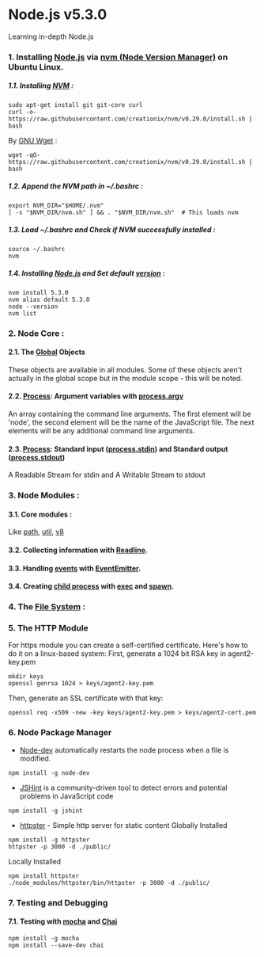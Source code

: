 # Node.js v5.3.0
Learning in-depth Node.js

### 1. Installing [Node.js](https://nodejs.org/en/) via [nvm (Node Version Manager)](https://github.com/creationix/nvm) on Ubuntu Linux.
##### 1.1. Installing [NVM](https://github.com/creationix/nvm) :
```
sudo apt-get install git git-core curl
curl -o- https://raw.githubusercontent.com/creationix/nvm/v0.29.0/install.sh | bash
```
By [GNU Wget](https://www.gnu.org/software/wget/) :
```
wget -qO- https://raw.githubusercontent.com/creationix/nvm/v0.29.0/install.sh | bash
```
##### 1.2. Append the NVM path in ~/.bashrc :
```
export NVM_DIR="$HOME/.nvm"
[ -s "$NVM_DIR/nvm.sh" ] && . "$NVM_DIR/nvm.sh"  # This loads nvm
```
##### 1.3. Load ~/.bashrc and Check if NVM successfully installed :
```
source ~/.bashrc
nvm
```
##### 1.4. Installing [Node.js](https://nodejs.org/en/) and Set default [version](https://nodejs.org/en/download/releases/) :
```
nvm install 5.3.0
nvm alias default 5.3.0
node --version
nvm list
```

### 2. Node Core :
#### 2.1. The [Global](https://nodejs.org/api/globals.html) Objects
These objects are available in all modules. Some of these objects aren't actually in the global scope but in the module scope - this will be noted.
#### 2.2. [Process](https://nodejs.org/api/process.html): Argument variables with [process.argv](https://nodejs.org/api/process.html#process_process_argv)
An array containing the command line arguments. The first element will be 'node', the second element will be the name of the JavaScript file. The next elements will be any additional command line arguments.
#### 2.3. [Process](https://nodejs.org/api/process.html): Standard input ([process.stdin](https://nodejs.org/api/process.html#process_process_stdin)) and Standard output ([process.stdout](https://nodejs.org/api/process.html#process_process_stdout))
A Readable Stream for stdin and A Writable Stream to stdout 

### 3. Node Modules :
#### 3.1. Core modules :
Like [path](https://nodejs.org/api/path.html), [util](https://nodejs.org/api/util.html), [v8](https://nodejs.org/api/v8.html)
#### 3.2. Collecting information with [Readline](https://nodejs.org/api/readline.html). 
#### 3.3. Handling [events](https://nodejs.org/api/events.html) with [EventEmitter](https://nodejs.org/api/events.html#events_class_events_eventemitter).
#### 3.4. Creating [child process](https://nodejs.org/api/child_process.html) with [exec](https://nodejs.org/api/child_process.html#child_process_child_process_exec_command_options_callback) and [spawn](https://nodejs.org/api/child_process.html#child_process_child_process_spawn_command_args_options).

### 4. The [File System](https://nodejs.org/api/fs.html) :
### 5. The HTTP Module
For https module you can create a self-certified certificate. Here's how to do it on a linux-based system:
First, generate a 1024 bit RSA key in agent2-key.pem
```
mkdir keys
openssl genrsa 1024 > keys/agent2-key.pem
```
Then, generate an SSL certificate with that key:
```
openssl req -x509 -new -key keys/agent2-key.pem > keys/agent2-cert.pem
```
### 6. Node Package Manager
- [Node-dev](https://www.npmjs.com/package/node-dev) automatically restarts the node process when a file is modified.
```
npm install -g node-dev
```
- [JSHint](https://www.npmjs.com/package/jshint) is a community-driven tool to detect errors and potential problems in JavaScript code
```
npm install -g jshint
```
- [httpster](https://www.npmjs.com/package/httpster) - Simple http server for static content
Globally Installed
```
npm install -g httpster
httpster -p 3000 -d ./public/
```
Locally Installed
```
npm install httpster
./node_modules/httpster/bin/httpster -p 3000 -d ./public/
```
### 7. Testing and Debugging
#### 7.1. Testing with [mocha](https://mochajs.org/) and [Chai](http://chaijs.com/)
```
npm install -g mocha
npm install --save-dev chai
```


